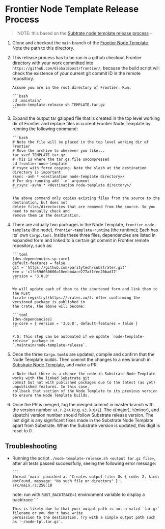 # Frontier Node Template Release Process

> NOTE: this based on the
> [Subtrate node template release process](https://github.com/paritytech/substrate/blob/master/docs/node-template-release.md) -

1.  Clone and checkout the `main` branch of the
    [Frontier Node Template](https://github.com/substrate-developer-hub/frontier-node-template/).
    Note the path to this directory.

2.  This release process has to be run in a github checkout Frontier directory with your work
    committed into `https://github.com/GlobalBoost/frontier/`, because the build script will check
    the existence of your current git commit ID in the remote repository.

        Assume you are in the root directory of Frontier. Run:

        ```bash
        cd .maintain/
        ./node-template-release.sh TEMPLATE.tar.gz
        ```

3.  Expand the output tar gzipped file that is created in the top level working dir of Frontier and
    replace files in current Frontier Node Template by running the following command:

        ```bash
        # Note the file will be placed in the top level working dir of Frontier
        # Move the archive to wherever you like...
        tar xvzf TEMPLATE.tar.gz
        # This is where the tar.gz file uncompressed
        cd frontier-node-template
        # rsync with force copying. Note the slash at the destination directory is important
        rsync -avh * <destination node-template directory>/
        # For dry-running add `-n` argument
        # rsync -avhn * <destination node-template directory>/
        ```

        The above command only copies existing files from the source to the destination, but does not
        delete files/directories that are removed from the source. So you need to manually check and
        remove them in the destination.

4.  There are actually two packages in the Node Template, `frontier-node-template` (the node),
    `frontier-template-runtime` (the runtime); Each has its' own `Cargo.toml`. Inside these three
    files, dependencies are listed in expanded form and linked to a certain git commit in Frontier
    remote repository, such as:

        ```toml
        [dev-dependencies.sp-core]
        default-features = false
        git = 'https://github.com/paritytech/substrate/.git'
        rev = 'c1fe59d060600a10eebb4ace277af1fee20bad17'
        version = '3.0.0'
        ```

        We will update each of them to the shortened form and link them to the Rust
        [crate registry](https://crates.io/). After confirming the versioned package is published in
        the crate, the above will become:

        ```toml
        [dev-dependencies]
        sp-core = { version = '3.0.0', default-features = false }
        ```

        P.S: This step can be automated if we update `node-template-release` package in
        `.maintain/node-template-release`.

5.  Once the three `Cargo.toml`s are updated, compile and confirm that the Node Template builds.
    Then commit the changes to a new branch in
    [Substrate Node Template](https://github.com/substrate-developer-hub/frontier-node-template),
    and make a PR.

        > Note that there is a chance the code in Substrate Node Template works with the linked Substrate git
        commit but not with published packages due to the latest (as yet) unpublished features. In this case,
        rollback that section of the Node Template to its previous version to ensure the Node Template builds.

6.  Once the PR is merged, tag the merged commit in master branch with the version number `vX.Y.Z+A`
    (e.g. `v3.0.0+1`). The `X`(major), `Y`(minor), and `Z`(patch) version number should follow
    Substrate release version. The last digit is any significant fixes made in the Substrate Node
    Template apart from Substrate. When the Substrate version is updated, this digit is reset to 0.

## Troubleshooting

-   Running the script `./node-template-release.sh <output tar.gz file>`, after all tests passed
    successfully, seeing the following error message:

        ```
        thread 'main' panicked at 'Creates output file: Os { code: 2, kind: NotFound, message: "No such file or directory" }', src/main.rs:250:10

    note: run with `RUST_BACKTRACE=1` environment variable to display a backtrace ```

        This is likely due to that your output path is not a valid `tar.gz` filename or you don't have write
        permission to the destination. Try with a simple output path such as `~/node-tpl.tar.gz`.
